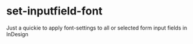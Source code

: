# set-inputfield-font
Just a quickie to apply font-settings to all or selected form input fields in InDesign

